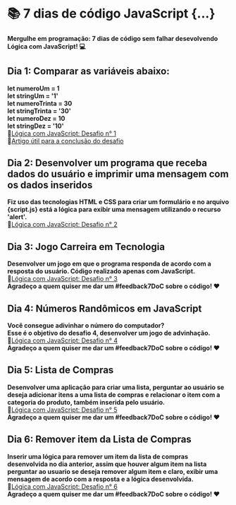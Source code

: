 # 📚 7 dias de código JavaScript {...}
#### Mergulhe em programação: 7 dias de código sem falhar desevolvendo Lógica com JavaScript! 💻<br> 
## Dia 1: Comparar as variáveis abaixo:<br>
**let numeroUm = 1 <br>
let stringUm = '1' <br>
let numeroTrinta = 30 <br>
let stringTrinta = '30' <br>
let numeroDez = 10 <br>
let stringDez = '10' <br>**
📍[Lógica com JavaScript: Desafio n° 1](./desafio1/day1.js) <br>
📍[Artigo útil para a conclusão do desafio](https://www.alura.com.br/artigos/operadores-matematicos-em-javascript?gclid=Cj0KCQiA_8OPBhDtARIsAKQu0gYUqZqgonpXyEP1_hpUl58wYAk_P3Ze4VWrxo9ftkFW9CLYOMyjO1caAlrzEALw_wcB&utm_medium=email&_hsenc=p2ANqtz-9b6ycXq8f2O0ziXCAyMK2XTB13hnSQ4A3wqnJ6cUV90WajZqE1xc3NUCAwYGy0FYkfuB7R0xLyfEzJAPs4b25nXRJuhig8B38EK8vppyoMs5_-0xU&_hsmi=231357727&utm_content=231357727&utm_source=hs_automation)

## Dia 2: Desenvolver um programa que receba dados do usuário e imprimir uma mensagem com os dados inseridos<br>
**Fiz uso das tecnologias HTML e CSS para criar um formulário e no arquivo {script.js} está a lógica para exibir uma mensagem utilizando o recurso 'alert'.**<br>
📍[Lógica com JavaScript: Desafio n° 2](./desafio2/script.js)

## Dia 3: Jogo Carreira em Tecnologia
**Desenvolver um jogo em que o programa responda de acordo com a resposta do usuário. Código realizado apenas com JavaScript.**<br>
📍[Lógica com JavaScript: Desafio n° 3](./desafio3/jogo.js)
<br> **Agradeço a quem quiser me dar um #feedback7DoC sobre o código! ❤️**

## Dia 4: Números Randômicos em JavaScript
**Você consegue adivinhar o número do computador? 
<br>Esse é o objetivo do desafio 4, desenvolver um jogo de advinhação.**<br>
📍[Lógica com JavaScript: Desafio n° 4](./desafio4/random.js)
<br> **Agradeço a quem quiser me dar um #feedback7DoC sobre o código! ❤️**

## Dia 5: Lista de Compras
**Desenvolver uma aplicação para criar uma lista, perguntar ao usuário se deseja adicionar itens a uma lista de compras e relacionar o item com a categoria do produto, também inserida pelo usuário.**<br>
📍[Lógica com JavaScript: Desafio n° 5](./desafio5/listaCompras.js)<br> **Agradeço a quem quiser me dar um #feedback7DoC sobre o código! ❤️**

## Dia 6: Remover item da Lista de Compras
**Inserir uma lógica para remover um item da lista de compras desenvolvida no dia anterior, assim que houver algum item na lista perguntar ao usuario se deseja remover algum item e claro, exibir uma mensagem de acordo com a resposta e a lógica desenvolvida.**<br>
📍[Lógica com JavaScript: Desafio n° 6](./desafio6/removerItem.js)<br> **Agradeço a quem quiser me dar um #feedback7DoC sobre o código! ❤️**
